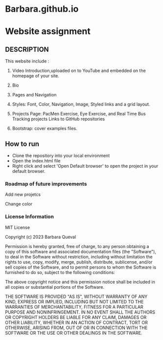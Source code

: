 # Barbara.github.io
<h1>Website assignment</h1>

<h2>DESCRIPTION</h2>
<p>This website include : 

1. Video Introduction,uploaded on to YouTube and embedded on the homepage of your site.

2. Bio

3. Pages and Navigation

4. Styles: Font, Color, Navigation, Image, Styled links and a grid layout.
5. Projects Page: PacMen Exercise, Eye Exercise, and Real Time Bus Tracking projects
Links to GitHub repositories 

6. Bootstrap: cover examples files.</p>

<h2>How to run</h2>
<ul>
<li>Clone the repository into your local environment</li>
<li>Open the index.html file</li>
<li>Right click and select 'Open Default browser' to open the project in your default browser. </li>
</ul>

<h3>Roadmap of future improvements</h3>
<p>Add new projetcs</p>
<p>Change color</p>


<h3>License Information</h3>
MIT License

Copyright (c) 2023 Barbara Queval

Permission is hereby granted, free of charge, to any person obtaining a copy
of this software and associated documentation files (the "Software"), to deal
in the Software without restriction, including without limitation the rights
to use, copy, modify, merge, publish, distribute, sublicense, and/or sell
copies of the Software, and to permit persons to whom the Software is
furnished to do so, subject to the following conditions:

The above copyright notice and this permission notice shall be included in all
copies or substantial portions of the Software.

THE SOFTWARE IS PROVIDED "AS IS", WITHOUT WARRANTY OF ANY KIND, EXPRESS OR
IMPLIED, INCLUDING BUT NOT LIMITED TO THE WARRANTIES OF MERCHANTABILITY,
FITNESS FOR A PARTICULAR PURPOSE AND NONINFRINGEMENT. IN NO EVENT SHALL THE
AUTHORS OR COPYRIGHT HOLDERS BE LIABLE FOR ANY CLAIM, DAMAGES OR OTHER
LIABILITY, WHETHER IN AN ACTION OF CONTRACT, TORT OR OTHERWISE, ARISING FROM,
OUT OF OR IN CONNECTION WITH THE SOFTWARE OR THE USE OR OTHER DEALINGS IN THE
SOFTWARE.
